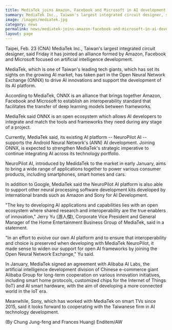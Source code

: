 ```yaml
---
title: MediaTek joins Amazon, Facebook and Microsoft in AI development
summary: MediaTek Inc., Taiwan's largest integrated circuit designer, said Friday it has jointed an alliance formed by Amazon, Facebook and Microsoft focused on artificial intelligence development.
image: /images/mediatek.jpg
category: news
permalink: news/mediatek-joins-amazon-facebook-and-microsoft-in-ai-development/
layout: page
---
```

Taipei, Feb. 23 (CNA) MediaTek Inc., Taiwan's largest integrated circuit designer, said Friday it has jointed an alliance formed by Amazon, Facebook and Microsoft focused on artificial intelligence development.

MediaTek, which is one of Taiwan's leading tech giants, which has set its sights on the growing AI market, has taken part in the Open Neural Network Exchange (ONNX) to drive AI innovations and support the development of its AI platform.

According to MediaTek, ONNX is an alliance that brings together Amazon, Facebook and Microsoft to establish an interoperability standard that facilitates the transfer of deep learning models between frameworks.

MediaTek said ONNX is an open ecosystem which allows AI developers to integrate and match the tools and frameworks they need during any stage of a project.

Currently, MediaTek said, its existing AI platform -- NeuroPilot AI -- supports the Android Neural Network's (ANN) AI development. Joining ONNX, is expected to strengthen MediaTek's strategic imperative to continue integrating AI across its technology portfolio.

NeuroPilot AI, introduced by MedidaTek to the market in early January, aims to bring a wide range of applications together to power various consumer products, including smartphones, smart homes and cars.

In addition to Google, MediaTek said the NeuroPilot AI platform is also able to support other neural processing software development kits developed by international brands such as Amazon and Sony for AI Development.

"The key to developing AI applications and capabilities lies with an open ecosystem where shared research and interoperability are the true enablers of innovation," Jerry Yu (游人傑), Corporate Vice President and General Manager of the Home Entertainment Business Group of MediaTek, said in a statement.

"In an effort to evolve our own AI platform and to ensure that interoperability and choice is preserved when developing with MediaTek NeuroPilot, it made sense to widen our support for open AI frameworks by joining the Open Neural Network Exchange," Yu said.

In January, MediaTek signed an agreement with Alibaba AI Labs, the artificial intelligence development division of Chinese e-commerce giant Alibaba Group for long-term cooperation on various innovation initiatives, including smart home protocols, customized chips for the Internet of Things (IoT) and AI smart hardware, with the aim of developing a more connected world in the IoT era.

Meanwhile, Sony, which has worked with MediaTek on smart TVs since 2015, said it looks forward to cooperating with the Taiwanese firm in AI technology development. 

(By Chung Jung-feng and Frances Huang)
Enditem/AW
